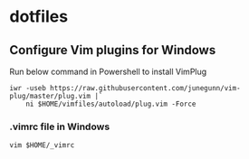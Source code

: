 # dotfiles

## Configure Vim plugins for Windows

Run below command in Powershell to install VimPlug

```
iwr -useb https://raw.githubusercontent.com/junegunn/vim-plug/master/plug.vim |`
    ni $HOME/vimfiles/autoload/plug.vim -Force
```

### .vimrc file in Windows

```
vim $HOME/_vimrc
```
